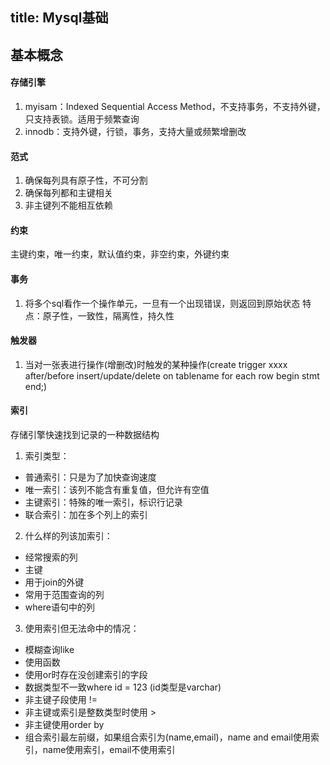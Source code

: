 title: Mysql基础
---

## 基本概念
#### 存储引擎
1. myisam：Indexed Sequential Access Method，不支持事务，不支持外键，只支持表锁。适用于频繁查询
2. innodb：支持外键，行锁，事务，支持大量或频繁增删改

#### 范式
1. 确保每列具有原子性，不可分割
2. 确保每列都和主键相关
3. 非主键列不能相互依赖

#### 约束
   主键约束，唯一约束，默认值约束，非空约束，外键约束

#### 事务
1. 将多个sql看作一个操作单元，一旦有一个出现错误，则返回到原始状态
   特点：原子性，一致性，隔离性，持久性

#### 触发器
1. 当对一张表进行操作(增删改)时触发的某种操作(create trigger xxxx after/before insert/update/delete on tablename for each row begin stmt end;)

#### 索引
存储引擎快速找到记录的一种数据结构
1. 索引类型：
  - 普通索引：只是为了加快查询速度
  - 唯一索引：该列不能含有重复值，但允许有空值
  - 主键索引：特殊的唯一索引，标识行记录
  - 联合索引：加在多个列上的索引
2. 什么样的列该加索引：
  - 经常搜索的列
  - 主键
  - 用于join的外键
  - 常用于范围查询的列
  - where语句中的列
3. 使用索引但无法命中的情况：
  - 模糊查询like
  - 使用函数
  - 使用or时存在没创建索引的字段
  - 数据类型不一致where id = 123 (id类型是varchar)
  - 非主键子段使用 !=
  - 非主键或索引是整数类型时使用 >
  - 非主键使用order by
  - 组合索引最左前缀，如果组合索引为(name,email)，name and email使用索引，name使用索引，email不使用索引